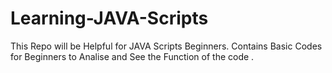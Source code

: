 # Learning-JAVA-Scripts
This Repo will be Helpful for JAVA Scripts Beginners. Contains Basic Codes for Beginners to Analise and See the Function of the code .
